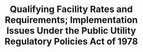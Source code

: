 ---
layout: page
title: Qualifying Facility Rates and Requirements; Implementation Issues Under the Public Utility Regulatory Policies Act of 1978
description: Public interest comment submitted to the Federal Energy Regulatory Commission regarding docket AD16-16-000. Co-authored with Josh T. Smith. Submitted December 2019.
img:
redirect: /assets/pdf/Qualifying-facility-rates-and-requirements.pdf
importance: 3
category: Published Papers
---